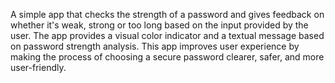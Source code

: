 A simple app that checks the strength of a password and gives feedback on whether it's weak, strong or too long based on the input provided by the user. The app provides a visual color indicator and a textual message based on password strength analysis. This app improves user experience by making the process of choosing a secure password clearer, safer, and more user-friendly. 
